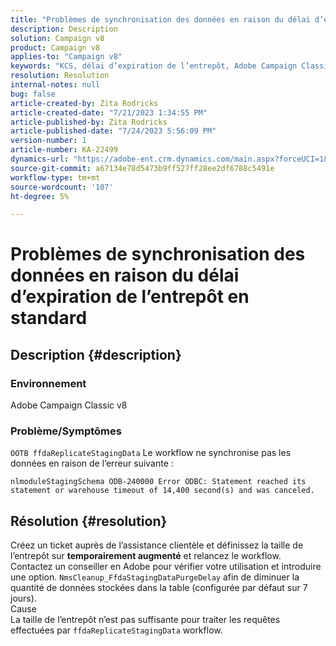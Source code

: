 ```yaml
---
title: "Problèmes de synchronisation des données en raison du délai d’expiration de l’entrepôt en standard"
description: Description
solution: Campaign v8
product: Campaign v8
applies-to: "Campaign v8"
keywords: "KCS, délai d’expiration de l’entrepôt, Adobe Campaign Classic v8, erreur de workflow"
resolution: Resolution
internal-notes: null
bug: false
article-created-by: Zita Rodricks
article-created-date: "7/21/2023 1:34:55 PM"
article-published-by: Zita Rodricks
article-published-date: "7/24/2023 5:56:09 PM"
version-number: 1
article-number: KA-22499
dynamics-url: "https://adobe-ent.crm.dynamics.com/main.aspx?forceUCI=1&pagetype=entityrecord&etn=knowledgearticle&id=58baa25b-cb27-ee11-9966-6045bd0065b6"
source-git-commit: a67134e78d5473b9ff527ff28ee2df6788c5491e
workflow-type: tm+mt
source-wordcount: '107'
ht-degree: 5%

---
```


# Problèmes de synchronisation des données en raison du délai d’expiration de l’entrepôt en standard

## Description {#description}


### Environnement

Adobe Campaign Classic v8

### Problème/Symptômes

`OOTB ffdaReplicateStagingData` Le workflow ne synchronise pas les données en raison de l’erreur suivante :

`nlmoduleStagingSchema ODB-240000 Error ODBC: Statement reached its statement or warehouse timeout of 14,400 second(s) and was canceled.`




## Résolution {#resolution}


Créez un ticket auprès de l’assistance clientèle et définissez la taille de l’entrepôt sur <b>temporairement augmenté</b> et relancez le workflow.
Contactez un conseiller en Adobe pour vérifier votre utilisation et introduire une option. `NmsCleanup_FfdaStagingDataPurgeDelay` afin de diminuer la quantité de données stockées dans la table (configurée par défaut sur 7 jours).
<br>Cause<br>La taille de l’entrepôt n’est pas suffisante pour traiter les requêtes effectuées par `ffdaReplicateStagingData` workflow.